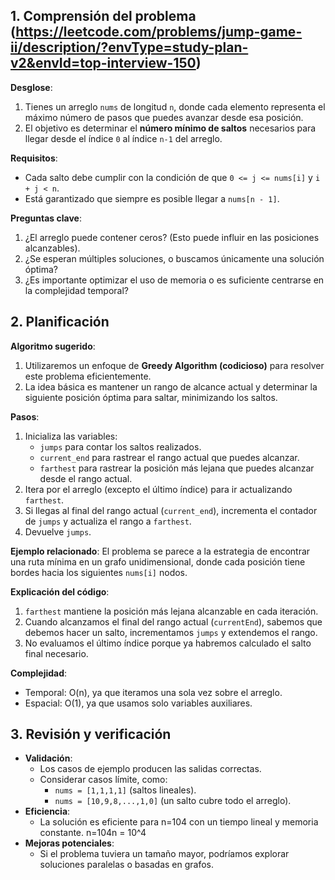 ## **1. Comprensión del problema** (https://leetcode.com/problems/jump-game-ii/description/?envType=study-plan-v2&envId=top-interview-150)

**Desglose**:

1. Tienes un arreglo `nums` de longitud `n`, donde cada elemento representa el máximo número de pasos que puedes avanzar desde esa posición.
2. El objetivo es determinar el **número mínimo de saltos** necesarios para llegar desde el índice `0` al índice `n-1` del arreglo.

**Requisitos**:

- Cada salto debe cumplir con la condición de que `0 <= j <= nums[i]` y `i + j < n`.
- Está garantizado que siempre es posible llegar a `nums[n - 1]`.

**Preguntas clave**:

1. ¿El arreglo puede contener ceros? (Esto puede influir en las posiciones alcanzables).
2. ¿Se esperan múltiples soluciones, o buscamos únicamente una solución óptima?
3. ¿Es importante optimizar el uso de memoria o es suficiente centrarse en la complejidad temporal?

## **2. Planificación**

**Algoritmo sugerido**:

1. Utilizaremos un enfoque de **Greedy Algorithm (codicioso)** para resolver este problema eficientemente.
2. La idea básica es mantener un rango de alcance actual y determinar la siguiente posición óptima para saltar, minimizando los saltos.

**Pasos**:

1. Inicializa las variables:
   - `jumps` para contar los saltos realizados.
   - `current_end` para rastrear el rango actual que puedes alcanzar.
   - `farthest` para rastrear la posición más lejana que puedes alcanzar desde el rango actual.
2. Itera por el arreglo (excepto el último índice) para ir actualizando `farthest`.
3. Si llegas al final del rango actual (`current_end`), incrementa el contador de `jumps` y actualiza el rango a `farthest`.
4. Devuelve `jumps`.

**Ejemplo relacionado**:
El problema se parece a la estrategia de encontrar una ruta mínima en un grafo unidimensional, donde cada posición tiene bordes hacia los siguientes `nums[i]` nodos.

**Explicación del código**:

1. `farthest` mantiene la posición más lejana alcanzable en cada iteración.
2. Cuando alcanzamos el final del rango actual (`currentEnd`), sabemos que debemos hacer un salto, incrementamos `jumps` y extendemos el rango.
3. No evaluamos el último índice porque ya habremos calculado el salto final necesario.

**Complejidad**:

- Temporal: O(n), ya que iteramos una sola vez sobre el arreglo.
- Espacial: O(1), ya que usamos solo variables auxiliares.

## **3. Revisión y verificación**

- **Validación**:
  - Los casos de ejemplo producen las salidas correctas.
  - Considerar casos límite, como:
    - `nums = [1,1,1,1]` (saltos lineales).
    - `nums = [10,9,8,...,1,0]` (un salto cubre todo el arreglo).
- **Eficiencia**:
  - La solución es eficiente para n=104 con un tiempo lineal y memoria constante.
    n=104n = 10^4
- **Mejoras potenciales**:
  - Si el problema tuviera un tamaño mayor, podríamos explorar soluciones paralelas o basadas en grafos.
